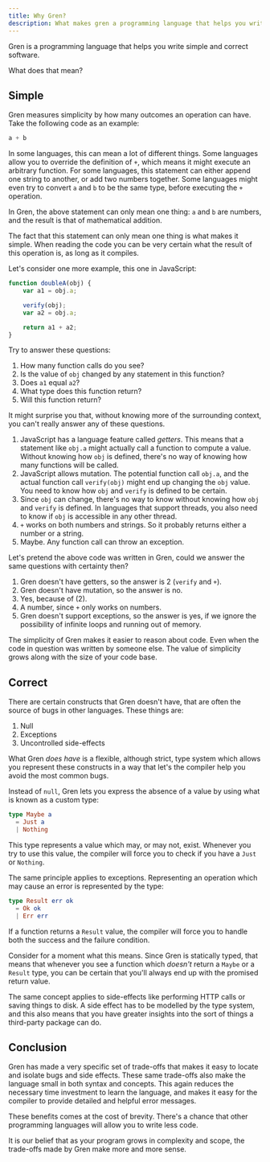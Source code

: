 ```yaml
---
title: Why Gren?
description: What makes gren a programming language that helps you write simple and correct software?
---
```


Gren is a programming language that helps you write simple and correct software.

What does that mean?

## Simple

Gren measures simplicity by how many outcomes an operation can have. Take the following code as an example:

```js
a + b
```

In some languages, this can mean a lot of different things. Some languages allow you to override the definition of `+`, which means it might execute an arbitrary function. For some languages, this statement can either append one string to another, or add two numbers together. Some languages might even try to convert `a` and `b` to be the same type, before executing the `+` operation.

In Gren, the above statement can only mean one thing: `a` and `b` are numbers, and the result is that of mathematical addition.

The fact that this statement can only mean one thing is what makes it simple. When reading the code you can be very certain what the result of this operation is, as long as it compiles.

Let's consider one more example, this one in JavaScript:

```js
function doubleA(obj) {
    var a1 = obj.a;

    verify(obj);
    var a2 = obj.a;

    return a1 + a2;
}
```

Try to answer these questions:

1. How many function calls do you see?
2. Is the value of `obj` changed by any statement in this function?
3. Does `a1` equal `a2`?
4. What type does this function return?
5. Will this function return?

It might surprise you that, without knowing more of the surrounding context, you can't really answer any of these questions.

1. JavaScript has a language feature called _getters_. This means that a statement like `obj.a` might actually call a function to compute a value. Without knowing how `obj` is defined, there's no way of knowing how many functions will be called.
2. JavaScript allows mutation. The potential function call `obj.a`, and the actual function call `verify(obj)` might end up changing the `obj` value. You need to know how `obj` and `verify` is defined to be certain.
3. Since `obj` can change, there's no way to know without knowing how `obj` and `verify` is defined. In languages that support threads, you also need to know if `obj` is accessible in any other thread.
4. `+` works on both numbers and strings. So it probably returns either a number or a string.
5. Maybe. Any function call can throw an exception.

Let's pretend the above code was written in Gren, could we answer the same questions with certainty then?

1. Gren doesn't have getters, so the answer is 2 (`verify` and `+`).
2. Gren doesn't have mutation, so the answer is no.
3. Yes, because of (2).
4. A number, since `+` only works on numbers.
5. Gren doesn't support exceptions, so the answer is yes, if we ignore the possibility of infinite loops and running out of memory.

The simplicity of Gren makes it easier to reason about code. Even when the code in question was written by someone else. The value of simplicity grows along with the size of your code base.

## Correct

There are certain constructs that Gren doesn't have, that are often the source of bugs in other languages. These things are:

1. Null
2. Exceptions
3. Uncontrolled side-effects

What Gren _does have_ is a flexible, although strict, type system which allows you represent these constructs in a way that let's the compiler help you avoid the most common bugs.

Instead of `null`, Gren lets you express the absence of a value by using what is known as a custom type:

```elm
type Maybe a
  = Just a
  | Nothing
```

This type represents a value which may, or may not, exist. Whenever you try to use this value, the compiler will force you to check if you have a `Just` or `Nothing`.

The same principle applies to exceptions. Representing an operation which may cause an error is represented by the type:

```elm
type Result err ok
  = Ok ok
  | Err err
```

If a function returns a `Result` value, the compiler will force you to handle both the success and the failure condition.

Consider for a moment what this means. Since Gren is statically typed, that means that whenever you see a function which _doesn't_ return a `Maybe` or a `Result` type, you can be certain that you'll always end up with the promised return value.

The same concept applies to side-effects like performing HTTP calls or saving things to disk. A side effect has to be modelled by the type system, and this also means that you have greater insights into the sort of things a third-party package can do.

## Conclusion

Gren has made a very specific set of trade-offs that makes it easy to locate and isolate bugs and side effects. These same trade-offs also make the language small in both syntax and concepts. This again reduces the necessary time investment to learn the language, and makes it easy for the compiler to provide detailed and helpful error messages.

These benefits comes at the cost of brevity. There's a chance that other programming languages will allow you to write less code.

It is our belief that as your program grows in complexity and scope, the trade-offs made by Gren make more and more sense.
